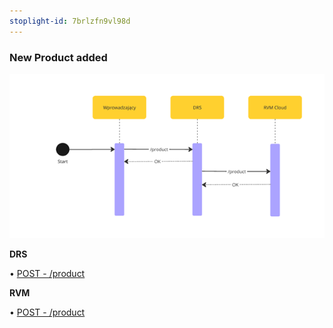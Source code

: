 ```yaml
---
stoplight-id: 7brlzfn9vl98d
---
```


### New Product added

![NewProductAdded.png](../../assets/images/NewProductAdded.png)

**DRS**

• [POST - /product](drs-openapi.yaml/paths/~1product/get)

**RVM**

• [POST - /product](rvm-openapi.yaml/paths/~1product/post)